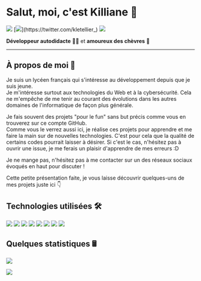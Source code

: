 # Salut, moi, c'est Killiane 👋
![](https://img.shields.io/static/v1?label=Discord&message=LProgead%233667&color=5865F2&style=flat-square&logo=Discord&labelColor=5865F2&logoColor=white) 
[![](https://img.shields.io/static/v1?label=Twitter&message=%20&color=1DA1F2&style=flat-square&logo=Twitter&logoColor=white&labelColor=1DA1F2&link=https://twitter.com/kletellier_)](https://twitter.com/kletellier_)
![](https://komarev.com/ghpvc/?username=killianeletellier&style=flat-square&color=grey)

**Développeur autodidacte** 🧑‍💻 et **amoureux des chèvres** 🐐

***

## À propos de moi 🤗
Je suis un lycéen français qui s'intéresse au développement depuis que je suis jeune.  
Je m'intéresse surtout aux technologies du Web et à la cybersécurité. Cela ne m'empêche de me tenir au courant des évolutions dans les autres domaines de l'informatique de façon plus générale.

Je fais souvent des projets "pour le fun" sans but précis comme vous en trouverez sur ce compte GitHub.  
Comme vous le verrez aussi ici, je réalise ces projets pour apprendre et me faire la main sur de nouvelles technologies. C'est pour cela que la qualité de certains codes pourrait laisser à désirer. Si c'est le cas, n'hésitez pas à ouvrir une issue, je me ferais un plaisir d'apprendre de mes erreurs :D

Je ne mange pas, n'hésitez pas à me contacter sur un des réseaux sociaux évoqués en haut pour discuter !

Cette petite présentation faite, je vous laisse découvrir quelques-uns de mes projets juste ici 👇

## Technologies utilisées 🛠️
![](https://img.shields.io/static/v1?label=&message=HTML%205&style=flat-square&logo=HTML5&logoColor=white)
![](https://img.shields.io/static/v1?label=&message=CSS%203&style=flat-square&logo=CSS3&logoColor=white)
![](https://img.shields.io/static/v1?label=&message=JavaScript&style=flat-square&logo=JavaScript&logoColor=white)
![](https://img.shields.io/static/v1?label=&message=PHP&style=flat-square&logo=php&logoColor=white)
![](https://img.shields.io/static/v1?label=&message=Bootstrap&style=flat-square&logo=Bootstrap&logoColor=white)
![](https://img.shields.io/static/v1?label=&message=TailwindCSS&style=flat-square&logo=Tailwind%20CSS&logoColor=white)
![](https://img.shields.io/static/v1?label=&message=NodeJS&style=flat-square&logo=Node.js&logoColor=white)
![](https://img.shields.io/static/v1?label=&message=Python&style=flat-square&logo=Python&logoColor=white)

## Quelques statistiques 🖩
![](https://github-readme-streak-stats.herokuapp.com?user=KillianeLetellier&theme=monokai-metallian&date_format=j%20M%5B%20Y%5D)

![](https://hit.yhype.me/github/profile?user_id=43679817)
